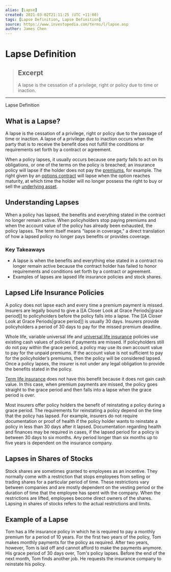 ```yaml
---
alias: [Lapse]
created: 2021-03-02T21:11:25 (UTC +11:00)
tags: [Lapse Definition, Lapse Definition]
source: https://www.investopedia.com/terms/l/lapse.asp
author: James Chen
---
```


# Lapse Definition

> ## Excerpt
> A lapse is the cessation of a privilege, right or policy due to time or inaction.

---

Lapse Definition
## What is a Lapse?

A lapse is the cessation of a privilege, right or policy due to the passage of time or inaction. A lapse of a privilege due to inaction occurs when the party that is to receive the benefit does not fulfill the conditions or requirements set forth by a contract or agreement.

When a policy lapses, it usually occurs because one party fails to act on its obligations, or one of the terms on the policy is breached; an insurance policy will lapse if the holder does not pay the [premiums](https://www.investopedia.com/terms/p/premium.asp), for example. The right given by an [options contract](https://www.investopedia.com/terms/o/optionscontract.asp) will lapse when the option reaches maturity, at which time the holder will no longer possess the right to buy or sell the [underlying asset](https://www.investopedia.com/terms/u/underlying-asset.asp).

## Understanding Lapses

When a policy has lapsed, the benefits and everything stated in the contract no longer remain active. When policyholders stop paying premiums and when the account value of the policy has already been exhausted, the policy lapses. The term itself means "lapse in coverage," a direct translation of how a lapsed policy no longer pays benefits or provides coverage.

### Key Takeaways

-   A lapse is when the benefits and everything else stated in a contract no longer remain active because the contract holder has failed to honor requirements and conditions set forth by a contract or agreement.
-   Examples of lapses are lapsed life insurance policies and stock shares.

## Lapsed Life Insurance Policies

A policy does not lapse each and every time a premium payment is missed. Insurers are legally bound to give a [[A Closer Look at Grace Periods|grace period]] to policyholders before the policy falls into a lapse. The [[A Closer Look at Grace Periods|grace period]] is usually 30 days. Insurers provide policyholders a period of 30 days to pay for the missed premium deadline.

Whole life, variable universal life and [universal life insurance](https://www.investopedia.com/terms/u/universallife.asp) policies use existing cash values of policies if payments are missed. If policyholders still do not pay within the grace period, a policy may use its own account value to pay for the unpaid premiums. If the account value is not sufficient to pay for the policyholder’s premiums, then the policy will be considered lapsed. Once a policy lapses, the insurer is not under any legal obligation to provide the benefits stated in the policy.

[Term life insurance](https://www.investopedia.com/terms/t/termlife.asp) does not have this benefit because it does not gain cash value. In this case, when premium payments are missed, the policy goes straight to the grace period and then falls into a lapse when the grace period is over.

Most insurers offer policy holders the benefit of reinstating a policy during a grace period. The requirements for reinstating a policy depend on the time that the policy has lapsed. For example, insurers do not require documentation or proof of health if the policy holder wants to reinstate a policy in less than 30 days after it lapsed. Documentation regarding health and finances may be required in cases, if the lapsed period for a policy is between 30 days to six months. Any period longer than six months up to five years is dependent on the insurance company.

## Lapses in Shares of Stocks

Stock shares are sometimes granted to employees as an incentive. They normally come with a restriction that stops employees from selling or trading shares for a particular period of time. These restrictions vary between companies and are mostly dependent on the vesting period or the duration of time that the employee has spent with the company. When the restrictions are lifted, employees become direct owners of the shares. Lapsing in shares of stocks refers to the actual restrictions and limits.

## Example of a Lapse

Tom has a life insurance policy in which he is required to pay a monthly premium for a period of 10 years. For the first two years of the policy, Tom makes monthly payments for the policy as required. After two years, however, Tom is laid off and cannot afford to make the payments anymore. His grace period of 30 days over, Tom's policy lapses. Before the end of the next month, Tom finds another job. He requests the insurance company to reinstate his policy.
